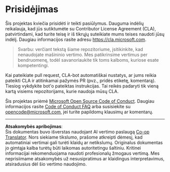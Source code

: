 <!--
CO_OP_TRANSLATOR_METADATA:
{
  "original_hash": "977ec5266dfd78ad1ce2bd8d46fccbda",
  "translation_date": "2025-09-03T16:13:19+00:00",
  "source_file": "CONTRIBUTING.md",
  "language_code": "lt"
}
-->
# Prisidėjimas

Šis projektas kviečia prisidėti ir teikti pasiūlymus. Dauguma indėlių reikalauja, kad jūs
sutiktumėte su Contributor License Agreement (CLA), patvirtindami, kad turite teisę ir iš tikrųjų suteikiate mums teises naudoti jūsų indėlį. Daugiau informacijos rasite adresu
https://cla.microsoft.com.

> Svarbu: verčiant tekstą šiame repozitoriume, įsitikinkite, kad nenaudojate mašininio vertimo. Mes patikrinsime vertimus per bendruomenę, todėl savanoriaukite tik toms kalboms, kuriose esate kompetentingi.

Kai pateikiate pull request, CLA-bot automatiškai nustatys, ar jums reikia
pateikti CLA ir atitinkamai pažymės PR (pvz., pridės etiketę, komentarą). Tiesiog vykdykite
bot'o pateiktas instrukcijas. Tai reikės padaryti tik vieną kartą visiems repozitorijams, kurie naudoja mūsų CLA.

Šis projektas priėmė [Microsoft Open Source Code of Conduct](https://opensource.microsoft.com/codeofconduct/).
Daugiau informacijos rasite [Code of Conduct FAQ](https://opensource.microsoft.com/codeofconduct/faq/)
arba susisiekite su [opencode@microsoft.com](mailto:opencode@microsoft.com), jei turite papildomų klausimų ar komentarų.

---

**Atsakomybės apribojimas**:  
Šis dokumentas buvo išverstas naudojant AI vertimo paslaugą [Co-op Translator](https://github.com/Azure/co-op-translator). Nors siekiame tikslumo, prašome atkreipti dėmesį, kad automatiniai vertimai gali turėti klaidų ar netikslumų. Originalus dokumentas jo gimtąja kalba turėtų būti laikomas autoritetingu šaltiniu. Kritinei informacijai rekomenduojama naudoti profesionalų žmogaus vertimą. Mes neprisiimame atsakomybės už nesusipratimus ar klaidingus interpretavimus, atsiradusius dėl šio vertimo naudojimo.